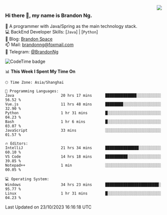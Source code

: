 <img  align="right" src="https://github-readme-stats-brandon0824.vercel.app/api/top-langs/?username=brandon0824&layout=compact">

### Hi there 👋, my name is Brandon Ng.

🌱 A programmer with Java/Spring as the main technology stack.  
💻 BackEnd Developer Skills: [`Java`] | [`Python`]  
📝 Blog: [Brandon Space](https://brandonng.tech)  
📫 Mail: brandonng@foxmail.com  
📰 Telegram: [@BrandonNg](https://t.me/BrandonNg24)  

![CodeTime badge](https://img.shields.io/endpoint?style=flat-square&url=https%3A%2F%2Fapi.codetime.dev%2Fshield%3Fid%3D128%26project%3D%26in%3D604800000)

<!--START_SECTION:waka-->
📊 **This Week I Spent My Time On** 

```text
🕑︎ Time Zone: Asia/Shanghai

💬 Programming Languages: 
Java                     20 hrs 17 mins      ██████████████░░░░░░░░░░░   56.52 % 
Vue.js                   11 hrs 48 mins      ████████░░░░░░░░░░░░░░░░░   32.90 % 
Python                   1 hr 31 mins        █░░░░░░░░░░░░░░░░░░░░░░░░   04.23 % 
Bash                     1 hr 6 mins         █░░░░░░░░░░░░░░░░░░░░░░░░   03.07 % 
JavaScript               33 mins             ░░░░░░░░░░░░░░░░░░░░░░░░░   01.57 % 

🔥 Editors: 
IntelliJ                 21 hrs 34 mins      ███████████████░░░░░░░░░░   60.10 % 
VS Code                  14 hrs 18 mins      ██████████░░░░░░░░░░░░░░░   39.85 % 
Notepad++                1 min               ░░░░░░░░░░░░░░░░░░░░░░░░░   00.05 % 

💻 Operating System: 
Windows                  34 hrs 23 mins      ████████████████████████░   95.77 % 
Linux                    1 hr 31 mins        █░░░░░░░░░░░░░░░░░░░░░░░░   04.23 % 
```


 Last Updated on 23/10/2023 16:16:18 UTC
<!--END_SECTION:waka-->
